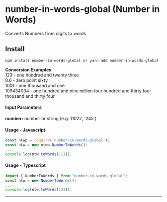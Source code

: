 # number-in-words-global (Number in Words)
Converts Numbers from digits to words

## Install

```
npm install number-in-words-global or yarn add number-in-words-global
```

**Conversion Examples**  
123 - one hundred and twenty three  
0.6 - zero point sixty     
1001 - one thousand and one     
109434034 - one hundred and nine million four hundred and thirty four thousand and thirty four

#### Input Parameters
**number:** number or string (e.g. 11022, '245')

#### Usage - Javascript
```javascript
const ntwp = require('number-in-words-global');
const ntw = new ntwp.NumberToWords();
...
console.log(ntw.toWords(111));
```

#### Usage - Typescript
```typescript
import { NumberToWords } from "number-in-words-global";
const ntw = new NumberToWords();
...
console.log(ntw.toWords(123));
```

---